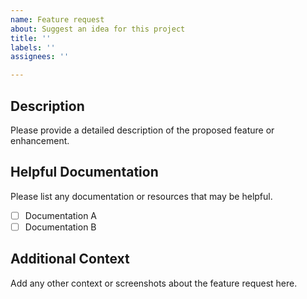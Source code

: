 ```yaml
---
name: Feature request
about: Suggest an idea for this project
title: ''
labels: ''
assignees: ''

---
```


## Description

Please provide a detailed description of the proposed feature or enhancement.


## Helpful Documentation

Please list any documentation or resources that may be helpful.

- [ ] Documentation A
- [ ] Documentation B

## Additional Context

Add any other context or screenshots about the feature request here.

